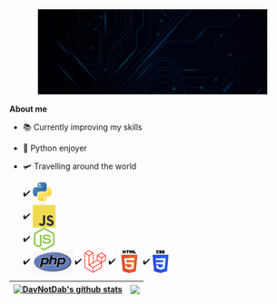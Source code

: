 
<div class="banner" align="center">
    <a href="https://DavNotDab.github.io"><img width="80%" height="150px" alt="Hello, I'm Dav" src="./assets/banner.gif" /></a>
</div>

**About me**

- 📚 Currently improving my skills

- 🐍 Python enjoyer

- 🛩️ Travelling around the world


    ✔️ <img align="center" height="40" alt="python" src="./assets/python.png">   
    ✔️ <img align="center" height="40" alt="javascript" src="./assets/javascript.png">   
    ✔️ <img align="center" height="40" alt="nodejs" src="./assets/nodejs.png">   
    ✔️ <img align="center" height="40" alt="php" src="./assets/php.png">
    ✔️ <img align="center" height="40" alt="laravel" src="./assets/laravel.png">
    ✔️ <img align="center" height="40" alt="html" src="./assets/html.png">
    ✔️ <img align="center" height="40" alt="css" src="./assets/css.png">

| <a href="https://github.com/DavNotDab/github-readme-stats"><img align="center" src="https://github-readme-stats.vercel.app/api?username=DavNotDab&show_icons=true&include_all_commits=true&theme=nightowl&hide_border=true" alt="DavNotDab's github stats" /></a> | <a href="https://github.com/DavNotDab/github-readme-stats"><img align="center" src="https://github-readme-stats.vercel.app/api/top-langs/?username=DavNotDab&layout=compact&theme=nightowl&hide_border=true" /></a> |
| ------------- | ------------- |
